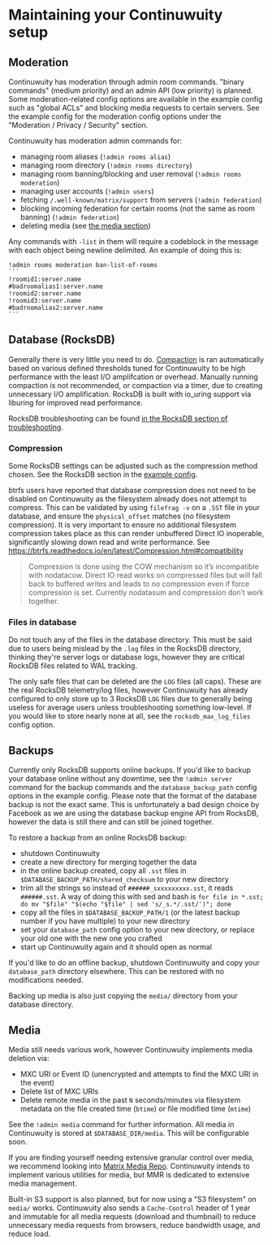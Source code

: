 # Maintaining your Continuwuity setup

## Moderation

Continuwuity has moderation through admin room commands. "binary commands" (medium
priority) and an admin API (low priority) is planned. Some moderation-related
config options are available in the example config such as "global ACLs" and
blocking media requests to certain servers. See the example config for the
moderation config options under the "Moderation / Privacy / Security" section.

Continuwuity has moderation admin commands for:

- managing room aliases (`!admin rooms alias`)
- managing room directory (`!admin rooms directory`)
- managing room banning/blocking and user removal (`!admin rooms moderation`)
- managing user accounts (`!admin users`)
- fetching `/.well-known/matrix/support` from servers (`!admin federation`)
- blocking incoming federation for certain rooms (not the same as room banning)
(`!admin federation`)
- deleting media (see [the media section](#media))

Any commands with `-list` in them will require a codeblock in the message with
each object being newline delimited. An example of doing this is:

````
!admin rooms moderation ban-list-of-rooms
```
!roomid1:server.name
#badroomalias1:server.name
!roomid2:server.name
!roomid3:server.name
#badroomalias2:server.name
```
````

## Database (RocksDB)

Generally there is very little you need to do. [Compaction][rocksdb-compaction]
is ran automatically based on various defined thresholds tuned for Continuwuity to
be high performance with the least I/O amplifcation or overhead. Manually
running compaction is not recommended, or compaction via a timer, due to
creating unnecessary I/O amplification. RocksDB is built with io_uring support
via liburing for improved read performance.

RocksDB troubleshooting can be found [in the RocksDB section of troubleshooting](troubleshooting.md).

### Compression

Some RocksDB settings can be adjusted such as the compression method chosen. See
the RocksDB section in the [example config](configuration/examples.md).

btrfs users have reported that database compression does not need to be disabled
on Continuwuity as the filesystem already does not attempt to compress. This can be
validated by using `filefrag -v` on a `.SST` file in your database, and ensure
the `physical_offset` matches (no filesystem compression). It is very important
to ensure no additional filesystem compression takes place as this can render
unbuffered Direct IO inoperable, significantly slowing down read and write
performance. See <https://btrfs.readthedocs.io/en/latest/Compression.html#compatibility>

> Compression is done using the COW mechanism so it’s incompatible with
> nodatacow. Direct IO read works on compressed files but will fall back to
> buffered writes and leads to no compression even if force compression is set.
> Currently nodatasum and compression don’t work together.

### Files in database

Do not touch any of the files in the database directory. This must be said due
to users being mislead by the `.log` files in the RocksDB directory, thinking
they're server logs or database logs, however they are critical RocksDB files
related to WAL tracking.

The only safe files that can be deleted are the `LOG` files (all caps). These
are the real RocksDB telemetry/log files, however Continuwuity has already
configured to only store up to 3 RocksDB `LOG` files due to generally being
useless for average users unless troubleshooting something low-level. If you
would like to store nearly none at all, see the `rocksdb_max_log_files`
config option.

## Backups

Currently only RocksDB supports online backups. If you'd like to backup your
database online without any downtime, see the `!admin server` command for the
backup commands and the `database_backup_path` config options in the example
config. Please note that the format of the database backup is not the exact
same. This is unfortunately a bad design choice by Facebook as we are using the
database backup engine API from RocksDB, however the data is still there and can
still be joined together.

To restore a backup from an online RocksDB backup:

- shutdown Continuwuity
- create a new directory for merging together the data
- in the online backup created, copy all `.sst` files in
`$DATABASE_BACKUP_PATH/shared_checksum` to your new directory
- trim all the strings so instead of `######_sxxxxxxxxx.sst`, it reads
`######.sst`. A way of doing this with sed and bash is `for file in *.sst; do mv
"$file" "$(echo "$file" | sed 's/_s.*/.sst/')"; done`
- copy all the files in `$DATABASE_BACKUP_PATH/1` (or the latest backup number
if you have multiple) to your new directory
- set your `database_path` config option to your new directory, or replace your
old one with the new one you crafted
- start up Continuwuity again and it should open as normal

If you'd like to do an offline backup, shutdown Continuwuity and copy your
`database_path` directory elsewhere. This can be restored with no modifications
needed.

Backing up media is also just copying the `media/` directory from your database
directory.

## Media

Media still needs various work, however Continuwuity implements media deletion via:

- MXC URI or Event ID (unencrypted and attempts to find the MXC URI in the
event)
- Delete list of MXC URIs
- Delete remote media in the past `N` seconds/minutes via filesystem metadata on
the file created time (`btime`) or file modified time (`mtime`)

See the `!admin media` command for further information. All media in Continuwuity
is stored at `$DATABASE_DIR/media`. This will be configurable soon.

If you are finding yourself needing extensive granular control over media, we
recommend looking into [Matrix Media
Repo](https://github.com/t2bot/matrix-media-repo). Continuwuity intends to
implement various utilities for media, but MMR is dedicated to extensive media
management.

Built-in S3 support is also planned, but for now using a "S3 filesystem" on
`media/` works. Continuwuity also sends a `Cache-Control` header of 1 year and
immutable for all media requests (download and thumbnail) to reduce unnecessary
media requests from browsers, reduce bandwidth usage, and reduce load.

[rocksdb-compaction]: https://github.com/facebook/rocksdb/wiki/Compaction
